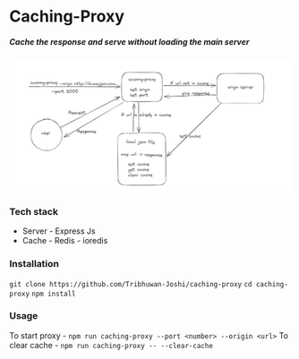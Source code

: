 # Caching-Proxy

##### Cache the response and serve without loading the main server

![alt text](image.png)

### Tech stack

- Server - Express Js
- Cache - Redis - ioredis

### Installation

`git clone https://github.com/Tribhuwan-Joshi/caching-proxy`
`cd caching-proxy`
`npm install`

### Usage

To start proxy - `npm run caching-proxy --port <number> --origin <url>`
To clear cache - `npm run caching-proxy -- --clear-cache`
